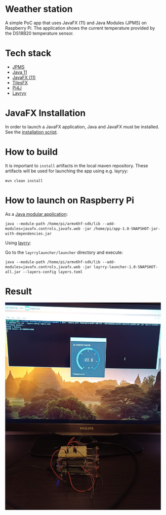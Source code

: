 # Weather station

A simple PoC app that uses JavaFX (11) and Java Modules (JPMS) on Raspberry Pi. The application shows the current temperature provided by the DS18B20 temperature sensor.

# Tech stack
- [JPMS](https://openjdk.java.net/projects/jigsaw/spec/)
- [Java 11](https://openjdk.java.net/projects/jdk/11/)
- [JavaFX (11)](https://openjfx.io/)
- [TilesFX](https://github.com/HanSolo/tilesfx)  
- [Pi4J](https://pi4j.com/1.2/index.html)
- [Layryy](https://github.com/moditect/layrry)

# JavaFX Installation

In order to launch a JavaFX application, Java and JavaFX must be installed. See
the [installation script](install-java-and-javafx.sh).

# How to build
It is important to `install` artifacts in the local maven repository. These artifacts will be used for launching the app using e.g. layryy:


``
mvn clean install
``

# How to launch on Raspberry Pi

As a [Java modular application](https://www.oracle.com/corporate/features/understanding-java-9-modules.html):

```
java --module-path /home/pi/armv6hf-sdk/lib --add-modules=javafx.controls,javafx.web -jar /home/pi/app-1.0-SNAPSHOT-jar-with-dependencies.jar
```

Using  [layrry](https://github.com/moditect/layrry):

Go to the `layrrylauncher/launcher` directory and execute:
```
java --module-path /home/pi/armv6hf-sdk/lib --add-modules=javafx.controls,javafx.web -jar layrry-launcher-1.0-SNAPSHOT-all.jar --layers-config layers.toml
```

# Result

![Alt text](IMG20210111231312.jpg?raw=true "")